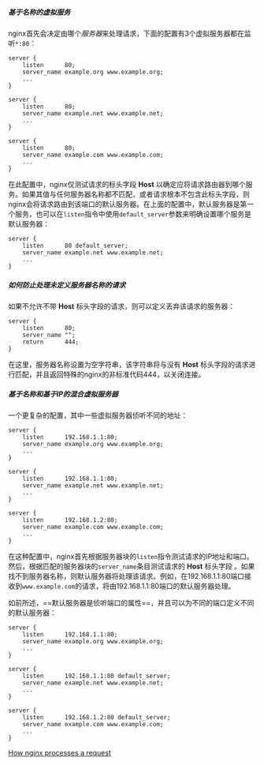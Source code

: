##### 基于名称的虚拟服务
nginx首先会决定由哪个*服务器*来处理请求，下面的配置有3个虚拟服务器都在监听`*:80`：
```nginx
server {
    listen      80;
    server_name example.org www.example.org;
    ...
}

server {
    listen      80;
    server_name example.net www.example.net;
    ...
}

server {
    listen      80;
    server_name example.com www.example.com;
    ...
}
```
在此配置中，nginx仅测试请求的标头字段 **Host** 以确定应将请求路由器到哪个服务。如果其值与任何服务器名称都不匹配，或者请求根本不包含此标头字段，则nginx会将请求路由到该端口的默认服务器。在上面的配置中，默认服务器是第一个服务，也可以在`listen`指令中使用`default_server`参数来明确设置哪个服务是默认服务器：
```nginx
server {
    listen      80 default_server;
    server_name example.net www.example.net;
    ...
}
```

##### 如何防止处理未定义服务器名称的请求
如果不允许不带 **Host** 标头字段的请求，则可以定义丢弃该请求的服务器：
```nginx
server {
    listen      80;
    server_name "";
    return      444;
}
```
在这里，服务器名称设置为空字符串，该字符串将与没有 **Host** 标头字段的请求进行匹配，并且返回特殊的nginx的非标准代码444，以关闭连接。

##### 基于名称和基于IP的混合虚拟服务器
一个更复杂的配置，其中一些虚拟服务器侦听不同的地址：
```nginx
server {
    listen      192.168.1.1:80;
    server_name example.org www.example.org;
    ...
}

server {
    listen      192.168.1.1:80;
    server_name example.net www.example.net;
    ...
}

server {
    listen      192.168.1.2:80;
    server_name example.com www.example.com;
    ...
}
```
在这种配置中，nginx首先根据服务器块的`listen`指令测试请求的IP地址和端口。然后，根据匹配的服务器块的`server_name`条目测试请求的 **Host** 标头字段 。如果找不到服务器名称，则默认服务器将处理该请求。例如，在192.168.1.1:80端口接收到`www.example.com`的请求，将由192.168.1.1:80端口的默认服务器处理。

如前所述，==默认服务器是侦听端口的属性==，并且可以为不同的端口定义不同的默认服务器：
```nginx
server {
    listen      192.168.1.1:80;
    server_name example.org www.example.org;
    ...
}

server {
    listen      192.168.1.1:80 default_server;
    server_name example.net www.example.net;
    ...
}

server {
    listen      192.168.1.2:80 default_server;
    server_name example.com www.example.com;
    ...
}
```
[How nginx processes a request](http://nginx.org/en/docs/http/request_processing.html#how_to_prevent_undefined_server_names)